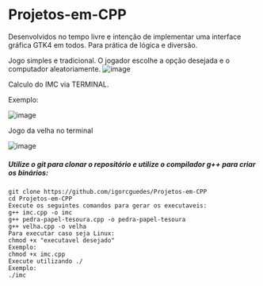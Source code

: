 # Projetos-em-CPP
Desenvolvidos no tempo livre e intenção de implementar uma interface gráfica GTK4 em todos.
Para prática de lógica e diversão.


Jogo simples e tradicional. O jogador escolhe a opção desejada e o computador aleatoriamente.
![image](https://user-images.githubusercontent.com/48987652/160919453-403e1d1c-bcbd-4c59-b786-6ae00427b24a.png)

Calculo do IMC via TERMINAL.

Exemplo:

![image](https://user-images.githubusercontent.com/48987652/160919486-debed3c0-180f-4e04-b916-0a093e299ebc.png)

Jogo da velha no terminal

![image](https://user-images.githubusercontent.com/48987652/160919506-a862ea8f-a834-4366-842a-3c41a84161b2.png)

##### Utilize o git para clonar o repositório e utilize o compilador g++ para criar os binários:

    git clone https://github.com/igorcguedes/Projetos-em-CPP
    cd Projetos-em-CPP
    Execute os seguintes comandos para gerar os executaveis: 
    g++ imc.cpp -o imc
    g++ pedra-papel-tesoura.cpp -o pedra-papel-tesoura
    g++ velha.cpp -o velha
    Para executar caso seja Linux:
    chmod +x "executavel desejado" 
    Exemplo:
    chmod +x imc.cpp
    Execute utilizando ./
    Exemplo:
    ./imc

